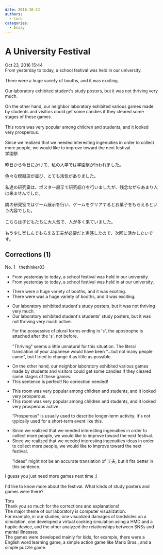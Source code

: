 ```yaml
---
date: 2016-10-23
authors:
  - toru
categories:
  - Essay
---
```


<h1 id="subject_show">A University Festival</h1>
<div class="date">Oct 23, 2016 15:44</div>
<div id="post"><div id="body_show_ori">
From yesterday to today, a school festival was held in our university.<br/><br/>There were a huge variety of booths, and it was exciting.<br/><br/>Our laboratory exhibited student's study posters, but it was not thriving very much.<br/><br/>On the other hand, our neighbor laboratory exhibited various games made by students and visitors could get some candies if they cleared some stages of these games.<br/><br/>This room was very popular among children and students, and it looked very prosperous.<br/><br/>Since we realized that we needed interesting ingenuities in order to collect more people, we would like to improve toward the next festival. 
</div></div>

<!-- more -->

<div id="post_ja"><div id="body_show_mo">
学園祭<br/><br/>昨日から今日にかけて、私の大学では学園祭が行われました。<br/><br/>色々な模擬店が並び、とても活気がありました。<br/><br/>私達の研究室は、ポスター展示で研究紹介を行いましたが、残念ながらあまり人は来ませんでした。<br/><br/>隣の研究室ではゲーム展示を行い、ゲームをクリアするとお菓子をもらえるという内容でした。<br/><br/>こちらは子どもたちに大人気で、人が多く来ていました。<br/><br/>もう少し楽しんでもらえる工夫が必要だと実感したので、次回に活かしたいです。
</div></div>

## Corrections (1)
<div id="block"><div class="first_name"> No. 1　<span class="just_name">thethinker83</span></div><div id="block2">
<ul class="correction_field">
<li class="incorrect">From yesterday to today, a school festival was held in our university.</li>
<li class="corrected correct">
From yesterday to today, a school festival was held <span class="sline"><span class="f_red">in</span></span> <span class="f_blue">at </span>our university.
</li>
</ul>
<ul class="correction_field">
<li class="incorrect">There were a huge variety of booths, and it was exciting.</li>
<li class="corrected correct">
There <span class="sline"><span class="f_red">were</span></span> <span class="f_blue">was </span>a huge variety of booths, and it was exciting.
</li>
</ul>
<ul class="correction_field">
<li class="incorrect">Our laboratory exhibited student's study posters, but it was not thriving very much.</li>
<li class="corrected correct">
Our laboratory exhibited <span class="sline"><span class="f_red">student's</span></span> <span class="f_blue">students' </span>study posters, but it was not <span class="sline"><span class="f_red">thriving</span></span> very <span class="sline"><span class="f_red">much</span></span> <span class="f_blue">active</span>.
<p class="correction_comment">For the possessive of plural forms ending in 's', the apostrophe is attached after the 's', not before.<br/><br/>"Thriving" seems a little unnatural for this situation.  The literal translation of your Japanese would have been "...but not many people came", but I tried to change it as little as possible.</p>
</li>
</ul>
<ul class="correction_field">
<li class="incorrect">On the other hand, our neighbor laboratory exhibited various games made by students and visitors could get some candies if they cleared some stages of these games.</li>
<li class="corrected perfect">This sentence is perfect! No correction needed!</li>
</ul>
<ul class="correction_field">
<li class="incorrect">This room was very popular among children and students, and it looked very prosperous.</li>
<li class="corrected correct">
This room was very popular among children and students, and it looked very <span class="sline"><span class="f_red">prosperous</span></span> <span class="f_blue">active</span>.
<p class="correction_comment">"Prosperous" is usually used to describe longer-term activity.  It's not typically used for a short-term event like this.</p>
</li>
</ul>
<ul class="correction_field">
<li class="incorrect">Since we realized that we needed interesting ingenuities in order to collect more people, we would like to improve toward the next festival.</li>
<li class="corrected correct">
Since we realized that we needed interesting <span class="sline"><span class="f_red">ingenuities</span></span> <span class="f_blue">ideas</span> in order to collect more people, we would like to improve toward the next festival.
<p class="correction_comment">"Ideas" might not be an accurate translation of 工夫, but it fits better in this sentence.</p>
</li>
</ul>
<p class="comment_small">
 I guess you just need more games next time ;)
 <br/>
 <br/>
 I'd like to know more about the festival.  What kinds of study posters and games were there?
</p>

</div><div class="name"><span class="just_name">Toru</span><br>
Thank you so much for the corrections and explanations!<br/>The major theme of our laboratory is computer visualization.<br/>For example, in our studies, one visualized damages of landslides on a simulation, one developed a virtual cooking simulation using a HMD and a haptic device, and the other analyzed the relationships between SNSs and mental illnesses.<br/>The games were developed mainly for kids, for example, there were a English word learning game, a simple action game like Mario Bros., and a simple puzzle game.
</div>
</div>
